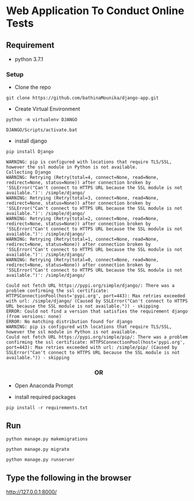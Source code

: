 # Web Application To Conduct Online Tests

## Requirement
<ul>
    <li>
        python 3.7.1
    </li>
</ul>

### Setup
<ul>
<li>Clone the repo</li>
</ul>

```
git clone https://github.com/bathinaMounika/django-app.git
```
<ul>
<li>Create Virtual Environment</li>
</ul>

```
python -m virtualenv DJANGO
```
```
DJANGO/Scripts/activate.bat    
```
<ul>
<li>install django</li>
</ul>

```
pip install Django
```

```
WARNING: pip is configured with locations that require TLS/SSL, however the ssl module in Python is not available.
Collecting Django
WARNING: Retrying (Retry(total=4, connect=None, read=None, redirect=None, status=None)) after connection broken by 'SSLError("Can't connect to HTTPS URL because the SSL module is not available.")': /simple/django/
WARNING: Retrying (Retry(total=3, connect=None, read=None, redirect=None, status=None)) after connection broken by 'SSLError("Can't connect to HTTPS URL because the SSL module is not available.")': /simple/django/
WARNING: Retrying (Retry(total=2, connect=None, read=None, redirect=None, status=None)) after connection broken by 'SSLError("Can't connect to HTTPS URL because the SSL module is not available.")': /simple/django/
WARNING: Retrying (Retry(total=1, connect=None, read=None, redirect=None, status=None)) after connection broken by 'SSLError("Can't connect to HTTPS URL because the SSL module is not available.")': /simple/django/
WARNING: Retrying (Retry(total=0, connect=None, read=None, redirect=None, status=None)) after connection broken by 'SSLError("Can't connect to HTTPS URL because the SSL module is not available.")': /simple/django/
```

```
Could not fetch URL https://pypi.org/simple/django/: There was a problem confirming the ssl certificate: HTTPSConnectionPool(host='pypi.org', port=443): Max retries exceeded with url: /simple/django/ (Caused by SSLError("Can't connect to HTTPS URL because the SSL module is not available.")) - skipping
ERROR: Could not find a version that satisfies the requirement django (from versions: none)
ERROR: No matching distribution found for django
WARNING: pip is configured with locations that require TLS/SSL, however the ssl module in Python is not available.
Could not fetch URL https://pypi.org/simple/pip/: There was a problem confirming the ssl certificate: HTTPSConnectionPool(host='pypi.org', port=443): Max retries exceeded with url: /simple/pip/ (Caused by SSLError("Can't connect to HTTPS URL because the SSL module is not available.")) - skipping
```


<h3 align="center">OR</h3>

* Open Anaconda Prompt

* install required packages

```
pip install -r requirements.txt
```

## Run

```
python manage.py makemigrations

python manage.py migrate

python manage.py runserver
``` 

## Type the following in the browser
  http://127.0.0.1:8000/



